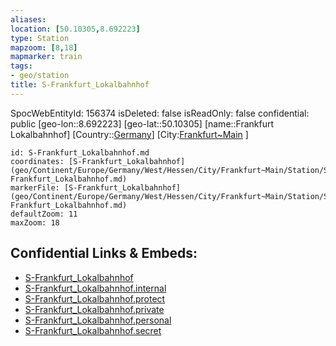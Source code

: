```yaml
---
aliases: 
location: [50.10305,8.692223]
type: Station 
mapzoom: [8,18] 
mapmarker: train 
tags:
- geo/station
title: S-Frankfurt_Lokalbahnhof
---
```

SpocWebEntityId: 156374
isDeleted: false
isReadOnly: false
confidential: public
[geo-lon::8.692223]
[geo-lat::50.10305]
[name::Frankfurt Lokalbahnhof]
[Country::[Germany](geo/Continent/Europe/Germany.md)]
[City:[Frankfurt~Main](geo/Continent/Europe/Germany/West/Hessen/City/Frankfurt~Main.md) ]


```leaflet
id: S-Frankfurt_Lokalbahnhof.md
coordinates: [S-Frankfurt_Lokalbahnhof](geo/Continent/Europe/Germany/West/Hessen/City/Frankfurt~Main/Station/S-Frankfurt_Lokalbahnhof.md)
markerFile: [S-Frankfurt_Lokalbahnhof](geo/Continent/Europe/Germany/West/Hessen/City/Frankfurt~Main/Station/S-Frankfurt_Lokalbahnhof.md)
defaultZoom: 11 
maxZoom: 18
```


## Confidential Links & Embeds: 
- [S-Frankfurt_Lokalbahnhof](../../../../../../../../../../_public/geo/Continent/Europe/Germany/West/Hessen/City/Frankfurt~Main/Station/S-Frankfurt_Lokalbahnhof.md) 
- [S-Frankfurt_Lokalbahnhof.internal](../../../../../../../../../../_internal/geo/Continent/Europe/Germany/West/Hessen/City/Frankfurt~Main/Station/S-Frankfurt_Lokalbahnhof.internal.md) 
- [S-Frankfurt_Lokalbahnhof.protect](../../../../../../../../../../_protect/geo/Continent/Europe/Germany/West/Hessen/City/Frankfurt~Main/Station/S-Frankfurt_Lokalbahnhof.protect.md) 
- [S-Frankfurt_Lokalbahnhof.private](../../../../../../../../../../_private/geo/Continent/Europe/Germany/West/Hessen/City/Frankfurt~Main/Station/S-Frankfurt_Lokalbahnhof.private.md) 
- [S-Frankfurt_Lokalbahnhof.personal](../../../../../../../../../../_personal/geo/Continent/Europe/Germany/West/Hessen/City/Frankfurt~Main/Station/S-Frankfurt_Lokalbahnhof.personal.md) 
- [S-Frankfurt_Lokalbahnhof.secret](../../../../../../../../../../_secret/geo/Continent/Europe/Germany/West/Hessen/City/Frankfurt~Main/Station/S-Frankfurt_Lokalbahnhof.secret.md) 
